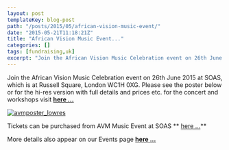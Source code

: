 ```yaml
---
layout: post
templateKey: blog-post
path: "/posts/2015/05/african-vision-music-event/"
date: "2015-05-21T11:18:21Z"
title: "African Vision Music Event..."
categories: []
tags: [fundraising,uk]
excerpt: "Join the African Vision Music Celebration event on 26th June 2015 at SOAS, which is at Russell Squa..."
---
```


Join the African Vision Music Celebration event on 26th June 2015 at SOAS, which is at Russell Square, London WC1H 0XG. Please see the poster below or for the hi-res version with full details and prices etc. for the concert and workshops visit **[here ...](https://docs.google.com/file/d/0B0SAB2Vc4qFTdkZ0QVRpaGJIZmM/edit?usp=drive_web)**

[![avmposter_lowres](http://www.africanvision.org.uk/africa-vision-news/wp-content/uploads/2015/05/avmposter_lowres-212x300.jpg)](http://www.africanvision.org.uk/africa-vision-news/wp-content/uploads/2015/05/avmposter_lowres.jpg)

Tickets can be purchased from AVM Music Event at SOAS ** [here ...](http://www.eventbrite.co.uk/e/african-vision-music-celebration-tickets-17047230726)**

More details also appear on our Events page **[here ...](http://www.africanvision.org.uk/event/soas-concert-the-school-of-oriental-and-african-studies/)**